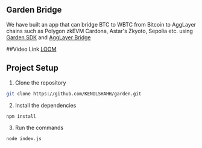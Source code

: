 ## Garden Bridge

We have built an app that can bridge BTC to WBTC from Bitcoin to AggLayer chains such as Polygon zkEVM Cardona, Astar's Zkyoto, Sepolia etc. using [Garden SDK](https://docs.garden.finance/developers/sdk/) and [AggLayer Bridge](https://polygon.technology/agglayer)  

##Video Link
[LOOM](https://www.loom.com/share/d3b4a59de51f4f70a1c0ca7b82e3cf58)

## Project Setup

1. Clone the repository
```bash 
git clone https://github.com/KENILSHAHH/garden.git
```

2. Install the dependencies
```bash
npm install
```

3. Run the commands
```bash
node index.js
```
